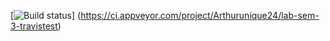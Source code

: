 [![Build status](https://ci.appveyor.com/api/projects/status/l0nwebsyxwcc3lcs?svg=true)]
(https://ci.appveyor.com/project/Arthurunique24/lab-sem-3-travistest)
